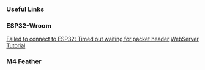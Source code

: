 ### Useful Links

### ESP32-Wroom

[Failed to connect to ESP32: Timed out waiting for packet header](https://randomnerdtutorials.com/solved-failed-to-connect-to-esp32-timed-out-waiting-for-packet-header/)
[WebServer Tutorial](https://www.teachmemicro.com/esp32-gps-google-maps/)

### M4 Feather
